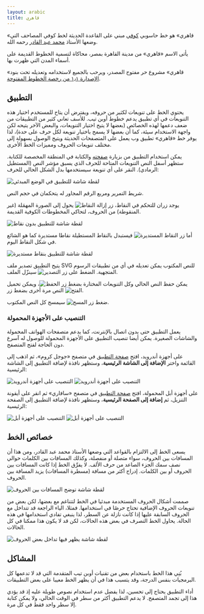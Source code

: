 ```yaml
---
layout: arabic
title: قاهري
---
```


«قاهري» هو خط حاسوبي [كوفي] مبني على القاعدة الحديثة لخط كوفي المصاحف التي
وضعها الأستاذ [محمد عبد القادر] رحمه الله.

يأتى الاسم «قاهري» من مدينة القاهرة بمصر، محاكاة لتسمية الخطوط القديمة على
أسماء المدن التي ظهرت بها.

«قاهري» مشروع حر مفتوح المصدر، ويرحب بالجميع لاستخدامه وتعديله تحت بنود
[الإصدارة ١٫١ من رخصة الخطوط المفتوحة][5].

## التطبيق
يحتوي الخط على تنويعات لكثير من حروفه، ويفترض أن يتاح للمستخدم اختيار هذه
التنويعات في أي تطبيق يدعم خطوط أوبن تيب. للأسف تعاني كثير من التطبيقات من ضعف
دعمها لهذه الخصائص (بعضها لا يتيح اختيار التنويعات، والبعض الآخر يتيحه لكن
واجهة الاستخدام سيئة، كما أن بعضها لا يسمح باختيار تنويعة لكل حرف على حدة)، لذا
يوفر خط «قاهري» تطبيق وب يعمل على المتصفحات الحديثة ويتيح الوصول بسهولة إلى
مختلف تنويعات الحروف ومميزات الخط الأخرى.

يمكن استخدام التطبيق من بزيارة [صفحته][4] والكتابة في المنطقة المخصصة للكتابة.
ستظهر أسفل النص التنويعات المتاحة للحرف الذي يسبق مؤشر النص (المستطيل الرمادي).
النقر على أي تنويعة سيستخدمها بدل الشكل الحالي للحرف:

![لقطة شاشة للتطبيق في الوضع المبدئي](assets/images/screenshot.png)

شريط التمرير ومربع الرقم المجاور له يتحكمان في حجم النص.

يوجد زران للتحكم في النقاط، زر ![إزالة
النقاط](app/assets/images/remove-dots.svg) يحول إلى الصورة المهمَلة (غير
المنقوطة) من الحروف، لتحاكي المخطوطات الكوفية القديمة.

![لقطة شاشة للتطبيق بدون نقاط](assets/images/screenshot-dotless.png)

أما زر ![النقاط المستديرة](app/assets/images/round-dots.svg) فيستبدل بالنقاط
المستطيلة نقاطا مستديرة كما هو الشائع في شكل النقاط اليوم.

![لقطة شاشة للتطبيق بنقاط مستديرة](assets/images/screenshot-rounded-dots.png)

يتيح التطبيق تصدير ملف SVG للنص المكتوب يمكن تعديله في أي من تطبيقات الرسوم
المتجهية. الضغط على زر ![التصدير](app/assets/images/export.svg) سينزّل الملف.

يمكن حفظ النص الحالي وكل التنويعات المختارة بضغط زر
![الحفظ](app/assets/images/save.svg)، ويمكن تحميل النص مرة أخرى بضغط زر
![الفتح](app/assets/images/open.svg).

ضغط زر ![المسح](app/assets/images/clear.svg) سيمسح كل النص المكتوب.

### التنصيب على الأجهزة المحمولة
يعمل التطبيق حتى بدون اتصال بالإنترنت، كما يدعم متصفحات الهواتف المحمولة
والشاشات الصغيرة. يمكن أيضا تنصيب التطبيق على الأجهزة المحمولة للوصول له آسرع
دون الحاجة لفتح المتصفح.

على أجهزة أندرويد، افتح [صفحة التطبيق][4] في متصفح «جوجل كروم»، ثم اذهب إلى
القائمة واختر __الإضافة إلى الشاشة الرئيسية__، وستظهر نافذة لإضافة التطبيق إلى
الشاشة الرئيسية:

![التنصيب على أجهزة أندرويد](./assets/images/install-android-1-ar.png#install)
![التنصيب على أجهزة أندرويد](./assets/images/install-android-2-ar.png#install)

على أجهزة أبل المحمولة، افتح [صفحة التطبيق][4] في متصفح «سافاري» ثم انقر على
أيقونة التنزيل، ثم __إضافة إلى الصفحة الرئيسية__، وستظهر نافذة لإضافة التطبيق
إلى الصفحة الرئيسية:

![التنصيب على أجهزة أبل](./assets/images/install-ios-1-ar.png#install)
![التنصيب على أجهزة أبل](./assets/images/install-ios-2-ar.png#install)

## خصائص الخط
يسعى الخط إلى الالتزام بالقواعد التي وضعها الأستاذ محمد عبد القادر، ومن هذا أن
المسافات بين الحروف، سواء متصلة أو منفصلة، وكذلك المسافات بين الكلمات حوالي نصف
سمك الجزء الصاعد من حرف الألف. لا يفرِّق الخط إذا كانت المسافات بين الحروف أو بين
الكلمات. إدراج أكثر من مسافة (مسطرة المسافات) يزيد المسافة بين الحروف.

![لقطة شاشة توضح المسافات بين الحروف](assets/images/screenshot-spacing.png)

صممت أشكال الحروف المستخدمة مبدئيا في الخط لتتناغم مع بعضها، لكن بعض من تنويعات
الحروف الإضافية تحتاج حرصًا في استخدامها. فمثلا، الياء الراجعة قد تتداخل مع
الحروف السابقة عليها إذا كانت نازلة عن السطر، لذا ينبغي تفادي استخدامها في هذه
الحالة. يحاول الخط التصرف في بعض هذه الحالات، لكن قد لا يكون هذا ممكنا في كل
الحالات.

![لقطة شاشة يظهر فيها تداخل بعض الحروف](assets/images/screenshot-clash.png)

## المشاكل
بُنِي هذا الخط باستخدام بعض من تقنيات أوبن تيب المتقدمة التي قد لا تدعمها كل
البرمجيات بنفس الدرجة، وقد يتسبب هذا في أن يظهر الخط معيبا على بعض التطبيقات.

أداء التطبيق يحتاج إلى تحسين، لذا يفضل عدم استخدام نصوص طويلة عليه إذ قد يؤدي
هذا إلى تجمد المتصفح. لا يدعم التطبيق أكثر من سطر في الوقت الحالي، ولا يمكن
كتابة إلا سطر واحد فقط في كل مرة.

[كوفي]: https://ar.wikipedia.org/wiki/خط_كوفي
[محمد عبد القادر]: https://ar.wikipedia.org/wiki/محمد_عبد_القادر_عبد_الله_(خطاط)
[3]: https://github.com/aliftype/qahiri/releases/latest
[4]: https://aliftype.com/qahiri/app/
[5]: https://github.com/aliftype/qahiri/blob/main/OFL.txt
